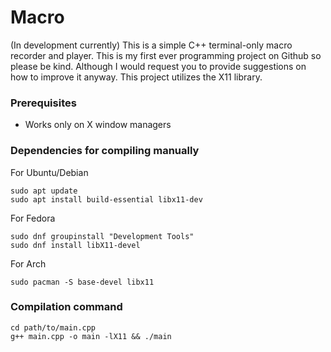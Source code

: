 # Macro

(In development currently)
This is a simple C++ terminal-only macro recorder and player.
This is my first ever programming project on Github so please be kind. Although I would request you to provide suggestions on how to improve it anyway.
This project utilizes the X11 library.
### Prerequisites

* Works only on X window managers

### Dependencies for compiling manually

For Ubuntu/Debian
```
sudo apt update
sudo apt install build-essential libx11-dev
```
For Fedora
```
sudo dnf groupinstall "Development Tools"
sudo dnf install libX11-devel
```
For Arch
```
sudo pacman -S base-devel libx11
```

### Compilation command

```
cd path/to/main.cpp
g++ main.cpp -o main -lX11 && ./main
```

